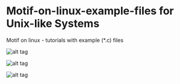 # Motif-on-linux-example-files for Unix-like Systems
Motif on linux - tutorials with example (*.c) files

![alt tag](https://raw.githubusercontent.com/spartrekus/motif-on-linux-example-files/master/mxascii.jpg)


![alt tag](https://raw.githubusercontent.com/spartrekus/motif-on-linux-example-files/master/super-mwm-in-action.png)

![alt tag](https://raw.githubusercontent.com/spartrekus/motif-on-linux-example-files/master/Gridbox.gif)



